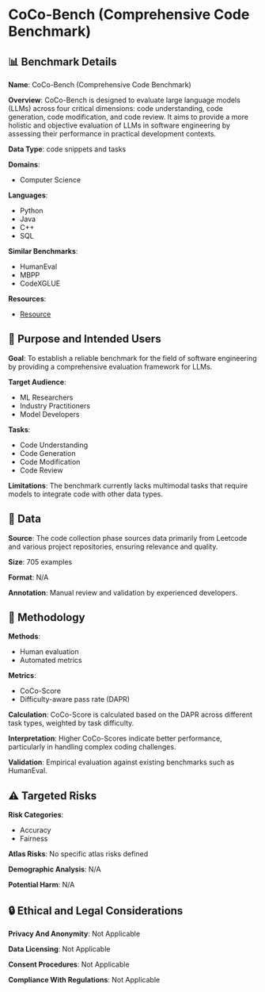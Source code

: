 # CoCo-Bench (Comprehensive Code Benchmark)

## 📊 Benchmark Details

**Name**: CoCo-Bench (Comprehensive Code Benchmark)

**Overview**: CoCo-Bench is designed to evaluate large language models (LLMs) across four critical dimensions: code understanding, code generation, code modification, and code review. It aims to provide a more holistic and objective evaluation of LLMs in software engineering by assessing their performance in practical development contexts.

**Data Type**: code snippets and tasks

**Domains**:
- Computer Science

**Languages**:
- Python
- Java
- C++
- SQL

**Similar Benchmarks**:
- HumanEval
- MBPP
- CodeXGLUE

**Resources**:
- [Resource](https://arxiv.org/abs/2504.20673)

## 🎯 Purpose and Intended Users

**Goal**: To establish a reliable benchmark for the field of software engineering by providing a comprehensive evaluation framework for LLMs.

**Target Audience**:
- ML Researchers
- Industry Practitioners
- Model Developers

**Tasks**:
- Code Understanding
- Code Generation
- Code Modification
- Code Review

**Limitations**: The benchmark currently lacks multimodal tasks that require models to integrate code with other data types.

## 💾 Data

**Source**: The code collection phase sources data primarily from Leetcode and various project repositories, ensuring relevance and quality.

**Size**: 705 examples

**Format**: N/A

**Annotation**: Manual review and validation by experienced developers.

## 🔬 Methodology

**Methods**:
- Human evaluation
- Automated metrics

**Metrics**:
- CoCo-Score
- Difficulty-aware pass rate (DAPR)

**Calculation**: CoCo-Score is calculated based on the DAPR across different task types, weighted by task difficulty.

**Interpretation**: Higher CoCo-Scores indicate better performance, particularly in handling complex coding challenges.

**Validation**: Empirical evaluation against existing benchmarks such as HumanEval.

## ⚠️ Targeted Risks

**Risk Categories**:
- Accuracy
- Fairness

**Atlas Risks**:
No specific atlas risks defined

**Demographic Analysis**: N/A

**Potential Harm**: N/A

## 🔒 Ethical and Legal Considerations

**Privacy And Anonymity**: Not Applicable

**Data Licensing**: Not Applicable

**Consent Procedures**: Not Applicable

**Compliance With Regulations**: Not Applicable
